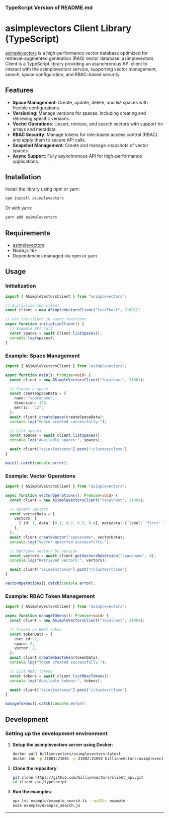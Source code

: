 ### TypeScript Version of README.md

# asimplevectors Client Library (TypeScript)

[asimplevectors](https://docs.asimplevectors.com/) is a high-performance vector database optimized for retrieval-augmented generation (RAG) vector database.
asimplevectors Client is a TypeScript library providing an asynchronous API client to interact with the asimplevectors service, supporting vector management, search, space configuration, and RBAC-based security.

## Features

- **Space Management**: Create, update, delete, and list spaces with flexible configurations.
- **Versioning**: Manage versions for spaces, including creating and retrieving specific versions.
- **Vector Operations**: Upsert, retrieve, and search vectors with support for arrays and metadata.
- **RBAC Security**: Manage tokens for role-based access control (RBAC) and apply them to secure API calls.
- **Snapshot Management**: Create and manage snapshots of vector spaces.
- **Async Support**: Fully asynchronous API for high-performance applications.

## Installation

Install the library using npm or yarn:

```bash
npm install asimplevectors
```

Or with yarn:

```bash
yarn add asimplevectors
```

## Requirements

- [asimplevectors](https://github.com/billionvectors/asimplevectors)
- Node.js 16+
- Dependencies managed via npm or yarn

## Usage

### Initialization

```typescript
import { ASimpleVectorsClient } from "asimplevectors";

// Initialize the client
const client = new ASimpleVectorsClient("localhost", 21001);

// Use the client in async functions
async function initializeClient() {
  // Example API call
  const spaces = await client.listSpaces();
  console.log(spaces);
}
```

### Example: Space Management

```typescript
import { ASimpleVectorsClient } from "asimplevectors";

async function main(): Promise<void> {
  const client = new ASimpleVectorsClient("localhost", 21001);

  // Create a space
  const createSpaceData = {
    name: "spacename",
    dimension: 128,
    metric: "L2",
  };
  await client.createSpace(createSpaceData);
  console.log("Space created successfully.");

  // List spaces
  const spaces = await client.listSpaces();
  console.log("Available spaces:", spaces);

  await client["axiosInstance"].post("/cluster/close");
}

main().catch(console.error);
```

### Example: Vector Operations

```typescript
import { ASimpleVectorsClient } from "asimplevectors";

async function vectorOperations(): Promise<void> {
  const client = new ASimpleVectorsClient("localhost", 21001);

  // Upsert vectors
  const vectorData = {
    vectors: [
      { id: 1, data: [0.1, 0.2, 0.3, 0.4], metadata: { label: "first" } },
    ],
  };
  await client.createVector("spacename", vectorData);
  console.log("Vector upserted successfully.");

  // Retrieve vectors by version
  const vectors = await client.getVectorsByVersion("spacename", 0);
  console.log("Retrieved vectors:", vectors);

  await client["axiosInstance"].post("/cluster/close");
}

vectorOperations().catch(console.error);
```

### Example: RBAC Token Management

```typescript
import { ASimpleVectorsClient } from "asimplevectors";

async function manageTokens(): Promise<void> {
  const client = new ASimpleVectorsClient("localhost", 21001);

  // Create an RBAC token
  const tokenData = {
    user_id: 1,
    space: 2,
    vector: 2,
  };
  await client.createRbacToken(tokenData);
  console.log("Token created successfully.");

  // List RBAC tokens
  const tokens = await client.listRbacTokens();
  console.log("Available tokens:", tokens);

  await client["axiosInstance"].post("/cluster/close");
}

manageTokens().catch(console.error);
```

## Development

### Setting up the development environment

1. **Setup the asimplevectors server using Docker**:

   ```bash
   docker pull billionvectors/asimplevectors:latest
   docker run -p 21001:21001 -p 21002:21002 billionvectors/asimplevectors:latest
   ```

2. **Clone the repository**:

   ```bash
   git clone https://github.com/billionvectors/client_api.git
   cd client_api/typescript
   ```

3. **Run the examples**:

   ```bash
   npx tsc example/example_search.ts --outDir example
   node example/example_search.js
   ```

---
